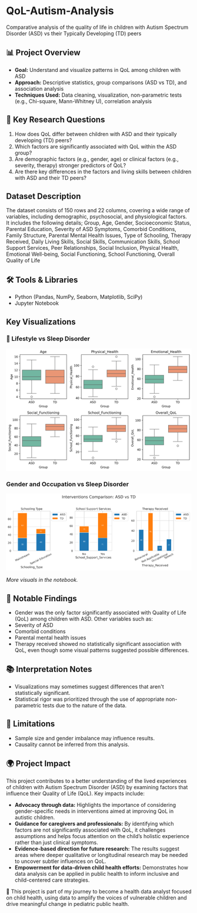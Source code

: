 # QoL-Autism-Analysis
Comparative analysis of the quality of life in children with Autism Spectrum Disorder (ASD) vs their Typically Developing (TD) peers

## 📊 Project Overview
- **Goal:** Understand and visualize patterns in QoL among children with ASD
- **Approach:** Descriptive statistics, group comparisons (ASD vs TD), and association analysis
- **Techniques Used:** Data cleaning, visualization, non-parametric tests (e.g., Chi-square, Mann-Whitney U), correlation analysis

## 🧠 Key Research Questions

1. How does QoL differ between children with ASD and their typically developing (TD) peers?
2. Which factors are significantly associated with QoL within the ASD group?
3. Are demographic factors (e.g., gender, age) or clinical factors (e.g., severity, therapy) stronger predictors of QoL?
4. Are there key differences in the factors and living skills between children with ASD and their TD peers?

## Dataset Description
The dataset consists of 150 rows and 22 columns, covering a wide range of variables, including demographic, psychosocial, and physiological factors. It includes the following details; Group, Age, Gender, Socioeconomic Status, Parental Education, Severity of ASD Symptoms, Comorbid Conditions, Family Structure, Parental Mental Health Issues, Type of Schooling, Therapy Received, Daily Living Skills, Social Skills, Communication Skills, School Support Services, Peer Relationships, Social Inclusion, Physical Health, Emotional Well-being, Social Functioning, School Functioning, Overall Quality of Life

## 🛠️ Tools & Libraries
- Python (Pandas, NumPy, Seaborn, Matplotlib, SciPy)
- Jupyter Notebook

## Key Visualizations
### 🧠 Lifestyle vs Sleep Disorder
![Quality of Life Distribution in ASD vs TD](QoL_box_plots.png)

### Gender and Occupation vs Sleep Disorder
![Interventions in ASD vs TD](interventions_comparison.png)

*More visuals in the notebook.*

## 📌 Notable Findings
- Gender was the only factor significantly associated with Quality of Life (QoL) among children with ASD.
Other variables such as:
- Severity of ASD
- Comorbid conditions
- Parental mental health issues
- Therapy received
showed no statistically significant association with QoL, even though some visual patterns suggested possible differences.

## 📚 Interpretation Notes
- Visualizations may sometimes suggest differences that aren't statistically significant.
- Statistical rigor was prioritized through the use of appropriate non-parametric tests due to the nature of the data.

## 🧩 Limitations
- Sample size and gender imbalance may influence results.
- Causality cannot be inferred from this analysis.

## 🌍 Project Impact
This project contributes to a better understanding of the lived experiences of children with Autism Spectrum Disorder (ASD) by examining factors that influence their Quality of Life (QoL). Key impacts include:
- **Advocacy through data:** Highlights the importance of considering gender-specific needs in interventions aimed at improving QoL in autistic children.
- **Guidance for caregivers and professionals:** By identifying which factors are not significantly associated with QoL, it challenges assumptions and helps focus attention on the child’s holistic experience rather than just clinical symptoms.
- **Evidence-based direction for future research:** The results suggest areas where deeper qualitative or longitudinal research may be needed to uncover subtler influences on QoL.
- **Empowerment for data-driven child health efforts:** Demonstrates how data analysis can be applied in public health to inform inclusive and child-centered care strategies.

🧭 This project is part of my journey to become a health data analyst focused on child health, using data to amplify the voices of vulnerable children and drive meaningful change in pediatric public health.
